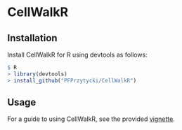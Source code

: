 CellWalkR
================

## Installation

Install CellWalkR for R using devtools as follows:

``` r
$ R
> library(devtools)
> install_github("PFPrzytycki/CellWalkR")
```

## Usage

For a guide to using CellWalkR, see the provided
[vignette](vignettes/CellWalkR.html).
